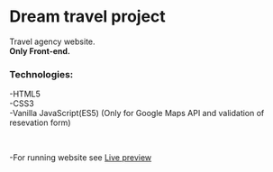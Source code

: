 # Dream travel project
Travel agency website.<br>
**Only Front-end.**
### Technologies: <br>
-HTML5 <br>
-CSS3 <br>
-Vanilla JavaScript(ES5)  (Only for Google Maps API and validation of resevation form)

 <br>

-For running website see [Live preview](http://nemanja997.atwebpages.com/)<br>
